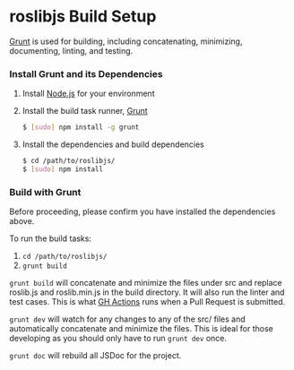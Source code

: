 roslibjs Build Setup
====================

[Grunt](http://gruntjs.com/) is used for building, including concatenating, minimizing, documenting, linting, and testing.

### Install Grunt and its Dependencies

 1. Install [Node.js](http://nodejs.org/) for your environment
 2. Install the build task runner, [Grunt](http://gruntjs.com/)

 	```sh
	$ [sudo] npm install -g grunt
 	```
 3. Install the dependencies and build dependencies

	```sh
	$ cd /path/to/roslibjs/
   	$ [sudo] npm install
	```

### Build with Grunt

Before proceeding, please confirm you have installed the dependencies above.

To run the build tasks:

 1. `cd /path/to/roslibjs/`
 2. `grunt build`

`grunt build` will concatenate and minimize the files under src and replace roslib.js and roslib.min.js in the build directory. It will also run the linter and test cases. This is what [GH Actions](https://github.com/RobotWebTools/roslibjs/actions) runs when a Pull Request is submitted.

`grunt dev` will watch for any changes to any of the src/ files and automatically concatenate and minimize the files. This is ideal for those developing as you should only have to run `grunt dev` once.

`grunt doc` will rebuild all JSDoc for the project.
